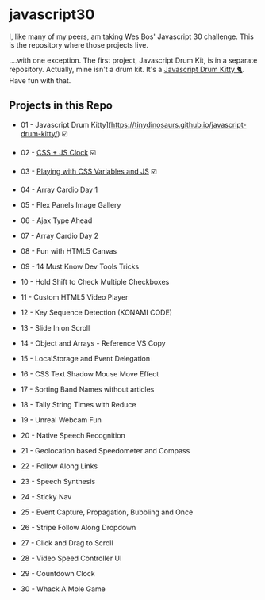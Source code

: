 # javascript30

I, like many of my peers, am taking Wes Bos' Javascript 30 challenge. This is the repository where those projects live.

....with one exception. The first project, Javascript Drum Kit, is in a separate repository. Actually, mine isn't a drum kit. It's a [Javascript Drum Kitty 🐈](https://tinydinosaurs.github.io/javascript-drum-kitty/). Have fun with that.

## Projects in this Repo

* 01 - Javascript Drum Kitty](https://tinydinosaurs.github.io/javascript-drum-kitty/) ☑️

* 02 - [CSS + JS Clock](./Project-02/clock.html) ☑️

* 03 - [Playing with CSS Variables and JS](./Project-03/variables.html) ☑️

* 04 - Array Cardio Day 1

* 05 - Flex Panels Image Gallery

* 06 - Ajax Type Ahead

* 07 - Array Cardio Day 2

* 08 - Fun with HTML5 Canvas

* 09 - 14 Must Know Dev Tools Tricks

* 10 - Hold Shift to Check Multiple Checkboxes

* 11 - Custom HTML5 Video Player

* 12 - Key Sequence Detection (KONAMI CODE)

* 13 - Slide In on Scroll

* 14 - Object and Arrays - Reference VS Copy

* 15 - LocalStorage and Event Delegation

* 16 - CSS Text Shadow Mouse Move Effect

* 17 - Sorting Band Names without articles

* 18 - Tally String Times with Reduce

* 19 - Unreal Webcam Fun

* 20 - Native Speech Recognition

* 21 - Geolocation based Speedometer and Compass

* 22 - Follow Along Links

* 23 - Speech Synthesis

* 24 - Sticky Nav

* 25 - Event Capture, Propagation, Bubbling and Once

* 26 - Stripe Follow Along Dropdown

* 27 - Click and Drag to Scroll

* 28 - Video Speed Controller UI

* 29 - Countdown Clock

* 30 - Whack A Mole Game
